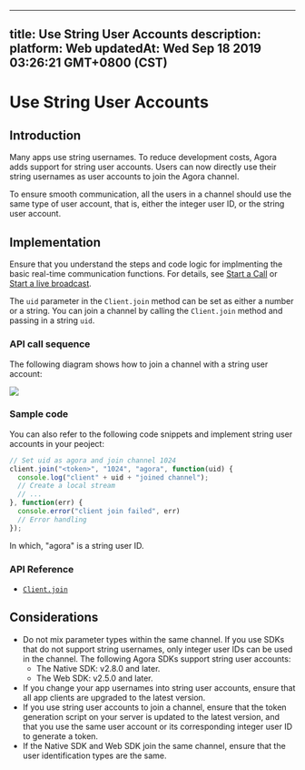 
---
title: Use String User Accounts
description: 
platform: Web
updatedAt: Wed Sep 18 2019 03:26:21 GMT+0800 (CST)
---
# Use String User Accounts
## Introduction

Many apps use string usernames. To reduce development costs, Agora adds support for string user accounts. Users can now directly use their string usernames as user accounts to join the Agora channel.

To ensure smooth communication, all the users in a channel should use the same type of user account, that is, either the integer user ID, or the string user account.


## Implementation

Ensure that you understand the steps and code logic for implmenting the basic real-time communication functions. For details, see [Start a Call](../../en/Audio%20Broadcast/start_call_web.md) or [Start a live broadcast](../../en/Audio%20Broadcast/start_live_web.md).

The `uid` parameter in the `Client.join` method can be set as either a number or a string. You can join a channel by calling the `Client.join` method and passing in a string `uid`.


### API call sequence

The following diagram shows how to join a channel with a string user account:

![](https://web-cdn.agora.io/docs-files/1568715365070)

### Sample code

You can also refer to the following code snippets and implement string user accounts in your peoject:

```javascript
// Set uid as agora and join channel 1024
client.join("<token>", "1024", "agora", function(uid) {
  console.log("client" + uid + "joined channel");
  // Create a local stream
  // ...
}, function(err) {
  console.error("client join failed", err)
  // Error handling
});
```

In which, "agora" is a string user ID.

### API Reference
* [`Client.join`](https://docs.agora.io/en/Audio%20Broadcast/API%20Reference/web/interfaces/agorartc.client.html#join)

## Considerations

- Do not mix parameter types within the same channel. If you use SDKs that do not support string usernames, only integer user IDs can be used in the channel. The following Agora SDKs support string user accounts:
  - The Native SDK: v2.8.0 and later.
  - The Web SDK: v2.5.0 and later.
- If you change your app usernames into string user accounts, ensure that all app clients are upgraded to the latest version.
- If you use string user accounts to join a channel, ensure that the token generation script on your server is updated to the latest version, and that you use the same user account or its corresponding integer user ID to generate a token. 
- If the Native SDK and Web SDK join the same channel, ensure that the user identification types are the same. 
